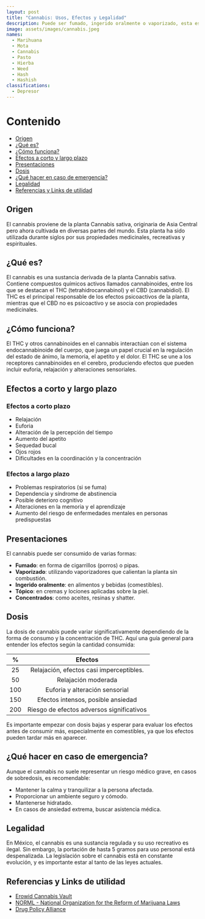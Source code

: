 ```yaml
---
layout: post
title: "Cannabis: Usos, Efectos y Legalidad"
description: Puede ser fumado, ingerido oralmente o vaporizado, esta es la droga ilícita de mayor uso en México.
image: assets/images/cannabis.jpeg
names:
  - Marihuana
  - Mota
  - Cannabis
  - Pasto
  - Hierba
  - Weed
  - Hash
  - Hashish
classifications:
  - Depresor
---
```


# Contenido

- [Origen](#origen)
- [¿Qué es?](#qué-es)
- [¿Cómo funciona?](#cómo-funciona)
- [Efectos a corto y largo plazo](#efectos-a-corto-y-largo-plazo)
- [Presentaciones](#presentaciones)
- [Dosis](#dosis)
- [¿Qué hacer en caso de emergencia?](#qué-hacer-en-caso-de-emergencia)
- [Legalidad](#legalidad)
- [Referencias y Links de utilidad](#referencias-y-links-de-utilidad)

## Origen

El cannabis proviene de la planta Cannabis sativa, originaria de Asia Central pero ahora cultivada en diversas partes del mundo. Esta planta ha sido utilizada durante siglos por sus propiedades medicinales, recreativas y espirituales.

## ¿Qué es?

El cannabis es una sustancia derivada de la planta Cannabis sativa. Contiene compuestos químicos activos llamados cannabinoides, entre los que se destacan el THC (tetrahidrocannabinol) y el CBD (cannabidiol). El THC es el principal responsable de los efectos psicoactivos de la planta, mientras que el CBD no es psicoactivo y se asocia con propiedades medicinales.

## ¿Cómo funciona?

El THC y otros cannabinoides en el cannabis interactúan con el sistema endocannabinoide del cuerpo, que juega un papel crucial en la regulación del estado de ánimo, la memoria, el apetito y el dolor. El THC se une a los receptores cannabinoides en el cerebro, produciendo efectos que pueden incluir euforia, relajación y alteraciones sensoriales.

## Efectos a corto y largo plazo

### Efectos a corto plazo

- Relajación
- Euforia
- Alteración de la percepción del tiempo
- Aumento del apetito
- Sequedad bucal
- Ojos rojos
- Dificultades en la coordinación y la concentración

### Efectos a largo plazo

- Problemas respiratorios (si se fuma)
- Dependencia y síndrome de abstinencia
- Posible deterioro cognitivo
- Alteraciones en la memoria y el aprendizaje
- Aumento del riesgo de enfermedades mentales en personas predispuestas

## Presentaciones

El cannabis puede ser consumido de varias formas:

- **Fumado**: en forma de cigarrillos (porros) o pipas.
- **Vaporizado**: utilizando vaporizadores que calientan la planta sin combustión.
- **Ingerido oralmente**: en alimentos y bebidas (comestibles).
- **Tópico**: en cremas y lociones aplicadas sobre la piel.
- **Concentrados**: como aceites, resinas y shatter.

## Dosis

La dosis de cannabis puede variar significativamente dependiendo de la forma de consumo y la concentración de THC. Aquí una guía general para entender los efectos según la cantidad consumida:

|  %  |                  Efectos                  |
| :-: | :---------------------------------------: |
| 25  | Relajación, efectos casi imperceptibles.  |
| 50  |            Relajación moderada            |
| 100 |      Euforia y alteración sensorial       |
| 150 |    Efectos intensos, posible ansiedad     |
| 200 | Riesgo de efectos adversos significativos |

Es importante empezar con dosis bajas y esperar para evaluar los efectos antes de consumir más, especialmente en comestibles, ya que los efectos pueden tardar más en aparecer.

## ¿Qué hacer en caso de emergencia?

Aunque el cannabis no suele representar un riesgo médico grave, en casos de sobredosis, es recomendable:

- Mantener la calma y tranquilizar a la persona afectada.
- Proporcionar un ambiente seguro y cómodo.
- Mantenerse hidratado.
- En casos de ansiedad extrema, buscar asistencia médica.

## Legalidad

En México, el cannabis es una sustancia regulada y su uso recreativo es ilegal. Sin embargo, la portación de hasta 5 gramos para uso personal está despenalizada. La legislación sobre el cannabis está en constante evolución, y es importante estar al tanto de las leyes actuales.

## Referencias y Links de utilidad

- [Erowid Cannabis Vault](https://www.erowid.org/plants/cannabis/cannabis.shtml)
- [NORML - National Organization for the Reform of Marijuana Laws](https://norml.org/)
- [Drug Policy Alliance](https://drugpolicy.org/issues/marijuana-legalization)
